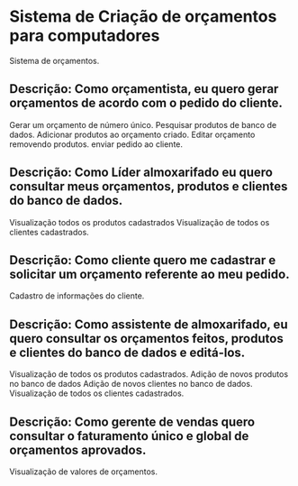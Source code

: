   #  Sistema de Criação de orçamentos para computadores

Sistema de orçamentos.

## **Descrição: Como orçamentista, eu quero gerar orçamentos de acordo com o pedido do cliente.**

Gerar um orçamento de número único.
 Pesquisar produtos de banco de dados.
 Adicionar produtos ao orçamento criado.
 Editar orçamento removendo produtos.
 enviar pedido ao cliente.
   
## **Descrição: Como Líder almoxarifado eu quero consultar meus orçamentos, produtos e clientes do banco de dados.**

Visualização todos os produtos cadastrados
Visualização de todos os clientes cadastrados.


## **Descrição: Como cliente quero me cadastrar e solicitar um orçamento referente ao meu pedido.**

Cadastro de informações do cliente.


## **Descrição: Como assistente de almoxarifado, eu quero consultar os orçamentos feitos, produtos e clientes do banco de dados e editá-los.**

Visualização de todos os produtos cadastrados.
Adição de novos produtos no banco de dados
Adição de novos clientes no banco de dados.
Visualização de todos os clientes cadastrados.


## **Descrição: Como gerente de vendas quero consultar o faturamento único e global de orçamentos aprovados.**

Visualização de valores de orçamentos.




